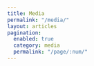 ```yaml
---
title: Media
permalink: "/media/"
layout: articles
pagination:
  enabled: true
  category: media
  permalink: "/page/:num/"
---
```


